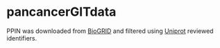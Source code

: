 # pancancerGITdata
  PPIN was downloaded from [BioGRID](https://thebiogrid.org/download.php) and filtered using [Uniprot](http://www.uniprot.org/) reviewed identifiers.

